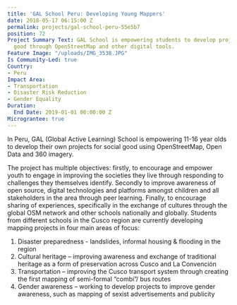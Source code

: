 ```yaml
---
title: 'GAL School Peru: Developing Young Mappers'
date: 2018-05-17 06:15:00 Z
permalink: projects/gal-school-peru-55e5b7
position: 72
Project Summary Text: GAL School is empowering students to develop projects for social
  good through OpenStreetMap and other digital tools.
Feature Image: "/uploads/IMG_3538.JPG"
Is Community-Led: true
Country:
- Peru
Impact Area:
- Transportation
- Disaster Risk Reduction
- Gender Equality
Duration:
  End Date: 2019-01-01 00:00:00 Z
Micrograntee: true
---
```


In Peru, GAL (Global Active Learning) School is empowering 11-16 year olds to develop their own projects for social good using OpenStreetMap, Open Data and 360 imagery.

The project has multiple objectives: firstly, to encourage and empower youth to engage in improving the societies they live through responding to challenges they themselves identify. Secondly to improve awareness of open source, digital technologies and platforms amongst children and all stakeholders in the area through peer learning. Finally, to encourage sharing of experiences, specifically in the exchange of cultures through the global OSM network and other schools nationally and globally.
Students from different schools in the Cusco region are currently developing mapping projects in four main areas of focus:
1. Disaster preparedness - landslides, informal housing & flooding in the region
2. Cultural heritage – improving awareness and exchange of traditional heritage as a form of preservation across Cusco and La Convención
3. Transportation – improving the Cusco transport system through creating the first mapping of semi-formal “combi”/ bus routes
4. Gender awareness – working to develop projects to improve gender awareness, such as mapping of sexist advertisements and publicity